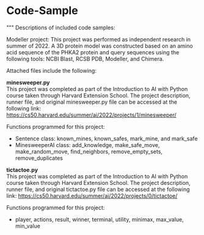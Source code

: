 # Code-Sample

"""
Descriptions of included code samples:

Modeller project:
This project was performed as independent research in summer of 2022. A 3D protein model was constructed based on an amino acid sequence of the PHKA2 protein and query sequences using the following tools: NCBI Blast, RCSB PDB, Modeller, and Chimera.

Attached files include the following:

**minesweeper.py** <br>
This project was completed as part of the Introduction to AI with Python course taken through Harvard Extension School. The project description, runner file, and original minesweeper.py file can be accessed at the following link: https://cs50.harvard.edu/summer/ai/2022/projects/1/minesweeper/
 
Functions programmed for this project: 
- Sentence class: known_mines, known_safes, mark_mine, and mark_safe
- MinesweeperAI class: add_knowledge, make_safe_move, make_random_move, find_neighbors, remove_empty_sets, remove_duplicates

**tictactoe.py** <br>
This project was completed as part of the Introduction to AI with Python course taken through Harvard Extension School. The project description, runner file, and original tictactoe.py file can be accessed at the following link: https://cs50.harvard.edu/summer/ai/2022/projects/0/tictactoe/
 
Functions programmed for this project:
- player, actions, result, winner, terminal, utility, minimax, max_value, min_value
